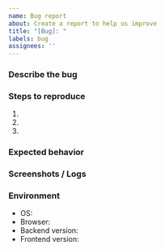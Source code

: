 ```yaml
---
name: Bug report
about: Create a report to help us improve
title: "[Bug]: "
labels: bug
assignees: ''
---
```


### Describe the bug

### Steps to reproduce
1.
2.
3.

### Expected behavior

### Screenshots / Logs

### Environment
- OS:
- Browser:
- Backend version:
- Frontend version:



